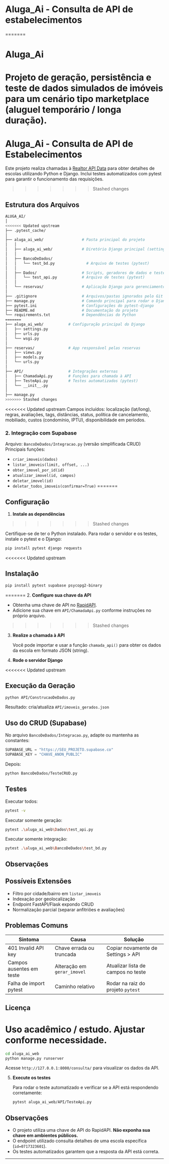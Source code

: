 # Aluga_Ai - Consulta de API de estabelecimentos

=======
# Aluga_Ai


Projeto de geração, persistência e teste de dados simulados de imóveis para um cenário tipo marketplace (aluguel temporário / longa duração).
=======
# Aluga_Ai - Consulta de API de Estabelecimentos

Este projeto realiza chamadas à [Realtor API Data](https://rapidapi.com/) para obter detalhes de escolas utilizando Python e Django. Inclui testes automatizados com pytest para garantir o funcionamento das requisições.
>>>>>>> Stashed changes

## Estrutura dos Arquivos

```bash
ALUGA_AI/
│
<<<<<<< Updated upstream
├── .pytest_cache/
│
├── aluga_ai_web/                 # Pasta principal do projeto
│   │
│   ├── aluga_ai_web/             # Diretório Django principal (settings, urls, wsgi, etc.)
│   │
│   ├── BancoDeDados/ 
│   │   └── test_bd.py              # Arquivo de testes (pytest)
│   │
│   ├── Dados/                    # Scripts, geradores de dados e testes unitários relacionados
│   │   └── test_api.py           # Arquivo de testes (pytest)
│   │
│   └── reservas/                 # Aplicação Django para gerenciamento de reservas
│
├── .gitignore                    # Arquivos/pastas ignorados pelo Git
├── manage.py                     # Comando principal para rodar o Django
├── pytest.ini                    # Configurações do pytest-django
├── README.md                     # Documentação do projeto
└── requirements.txt              # Dependências do Python
=======
├── aluga_ai_web/           # Configuração principal do Django
│   ├── settings.py
│   ├── urls.py
│   └── wsgi.py
│
├── reservas/               # App responsável pelas reservas
│   ├── views.py
│   ├── models.py
│   └── urls.py
│
├── API/                    # Integrações externas
│   ├── ChamadaApi.py       # Funções para chamada à API
│   ├── TesteApi.py         # Testes automatizados (pytest)
│   └── __init__.py
│
├── manage.py
>>>>>>> Stashed changes
```

<<<<<<< Updated upstream
Campos incluídos: localização (lat/long), regras, avaliações, tags, distâncias, status, política de cancelamento, mobiliado, custos (condomínio, IPTU), disponibilidade em períodos.

### 2. Integração com Supabase
Arquivo: `BancoDeDados/Integracao.py` (versão simplificada CRUD)  
Principais funções:
- `criar_imoveis(dados)`
- `listar_imoveis(limit, offset, ...)`
- `obter_imovel_por_id(id)`
- `atualizar_imovel(id, campos)`
- `deletar_imovel(id)`
- `deletar_todos_imoveis(confirmar=True)`
=======
## Configuração

1. **Instale as dependências**
>>>>>>> Stashed changes

   Certifique-se de ter o Python instalado. Para rodar o servidor e os testes, instale o pytest e o Django:

   ```bash
   pip install pytest django requests
   ```

<<<<<<< Updated upstream
## Instalação

```bash
pip install pytest supabase psycopg2-binary
```
=======
2. **Configure sua chave da API**

   - Obtenha uma chave de API no [RapidAPI](https://rapidapi.com/).
   - Adicione sua chave em `API/ChamadaApi.py` conforme instruções no próprio arquivo.
>>>>>>> Stashed changes

3. **Realize a chamada à API**

   Você pode importar e usar a função `chamada_api()` para obter os dados da escola em formato JSON (string).

4. **Rode o servidor Django**

<<<<<<< Updated upstream
## Execução da Geração

```bash
python API/ConstrucaoDeDados.py
```

Resultado: cria/atualiza `API/imoveis_gerados.json`

## Uso do CRUD (Supabase)

No arquivo `BancoDeDados/Integracao.py`, adapte ou mantenha as constantes:

```python
SUPABASE_URL = "https://SEU_PROJETO.supabase.co"
SUPABASE_KEY = "CHAVE_ANON_PUBLIC"
```

Depois:

```bash
python BancoDeDados/TesteCRUD.py
```

## Testes

Executar todos:

```bash
pytest -v
```

Executar somente geração:

```bash
pytest .\aluga_ai_web\Dados\test_api.py
```

Executar somente integração:

```bash
pytest .\aluga_ai_web\BancoDeDados\test_bd.py
```

## Observações

## Possíveis Extensões

- Filtro por cidade/bairro em `listar_imoveis`
- Indexação por geolocalização
- Endpoint FastAPI/Flask expondo CRUD
- Normalização parcial (separar anfitriões e avaliações)

## Problemas Comuns

| Sintoma | Causa | Solução |
|--------|-------|---------|
| 401 Invalid API key | Chave errada ou truncada | Copiar novamente de Settings > API |
| Campos ausentes em teste | Alteração em `gerar_imovel` | Atualizar lista de campos no teste |
| Falha de import pytest | Caminho relativo | Rodar na raiz do projeto `pytest` |

## Licença

Uso acadêmico / estudo. Ajustar conforme necessidade.
=======
   ```bash
   cd aluga_ai_web
   python manage.py runserver
   ```
   Acesse `http://127.0.0.1:8000/consulta/` para visualizar os dados da API.

5. **Execute os testes**

   Para rodar o teste automatizado e verificar se a API está respondendo corretamente:

   ```bash
   pytest aluga_ai_web/API/TesteApi.py
   ```

## Observações

- O projeto utiliza uma chave de API do RapidAPI. **Não exponha sua chave em ambientes públicos.**
- O endpoint utilizado consulta detalhes de uma escola específica (`id=0717323601`).
- Os testes automatizados garantem que a resposta da API está correta.

---
